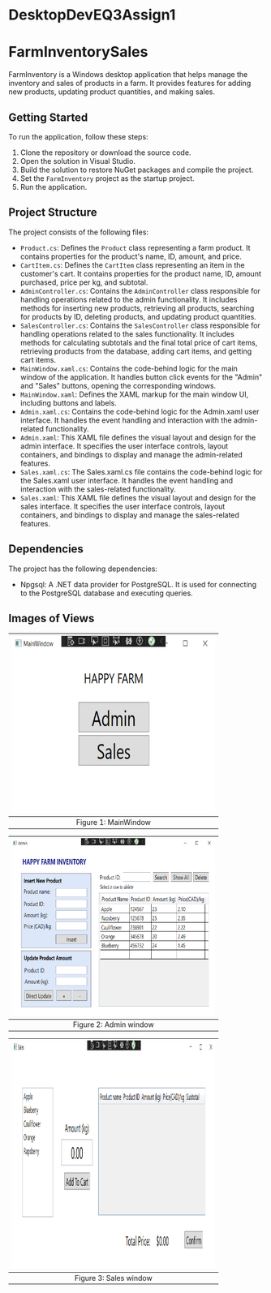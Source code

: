 ﻿# DesktopDevEQ3Assign1

# FarmInventorySales

FarmInventory is a Windows desktop application that helps manage the inventory and sales of products in a farm. It provides features for adding new products, updating product quantities, and making sales.

## Getting Started

To run the application, follow these steps:

1. Clone the repository or download the source code.
2. Open the solution in Visual Studio.
3. Build the solution to restore NuGet packages and compile the project.
4. Set the `FarmInventory` project as the startup project.
5. Run the application.

## Project Structure

The project consists of the following files:

- `Product.cs`: Defines the `Product` class representing a farm product. It contains properties for the product's name, ID, amount, and price.
- `CartItem.cs`: Defines the `CartItem` class representing an item in the customer's cart. It contains properties for the product name, ID, amount purchased, price per kg, and subtotal.
- `AdminController.cs`: Contains the `AdminController` class responsible for handling operations related to the admin functionality. It includes methods for inserting new products, retrieving all products, searching for products by ID, deleting products, and updating product quantities.
- `SalesController.cs`: Contains the `SalesController` class responsible for handling operations related to the sales functionality. It includes methods for calculating subtotals and the final total price of cart items, retrieving products from the database, adding cart items, and getting cart items.
- `MainWindow.xaml.cs`: Contains the code-behind logic for the main window of the application. It handles button click events for the "Admin" and "Sales" buttons, opening the corresponding windows.
- `MainWindow.xaml`: Defines the XAML markup for the main window UI, including buttons and labels.
- `Admin.xaml.cs`: Contains the code-behind logic for the Admin.xaml user interface. It handles the event handling and interaction with the admin-related functionality.
- `Admin.xaml`: This XAML file defines the visual layout and design for the admin interface. It specifies the user interface controls, layout containers, and bindings to display and manage the admin-related features.
- `Sales.xaml.cs`: The Sales.xaml.cs file contains the code-behind logic for the Sales.xaml user interface. It handles the event handling and interaction with the sales-related functionality.
- `Sales.xaml`: This XAML file defines the visual layout and design for the sales interface. It specifies the user interface controls, layout containers, and bindings to display and manage the sales-related features.

## Dependencies

The project has the following dependencies:

- Npgsql: A .NET data provider for PostgreSQL. It is used for connecting to the PostgreSQL database and executing queries.

## Images of Views

|<img src="images/MainWindow.PNG" alt="image" width="400" height="350">|
|:--:|
|Figure 1: MainWindow|

|<img src="images/Admin.PNG" alt="image" width="400" height="350">|
|:--:|
|Figure 2: Admin window|

|<img src="images/Sales.png" alt="image" width="400" height="450">|
|:--:|
|Figure 3: Sales window|